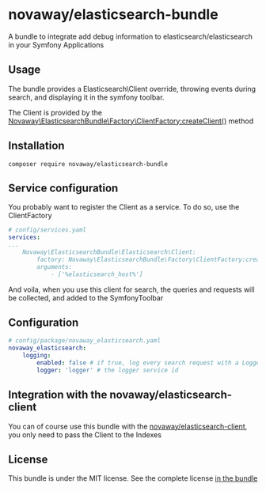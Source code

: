 # novaway/elasticsearch-bundle

A bundle to integrate add debug information to  elasticsearch/elasticsearch in your Symfony Applications

## Usage 

The bundle provides a Elasticsearch\Client override, throwing events during search, and displaying it in the symfony toolbar.

The Client is provided by the [Novaway\ElasticsearchBundle\Factory\ClientFactory:createClient()](https://github.com/novaway/elasticsearch-bundle/blob/master/src/Factory/ClientFactory.php) method

## Installation
```
composer require novaway/elasticsearch-bundle
```

## Service configuration

You probably want to register the Client as a service. To do so, use the ClientFactory
```yml
# config/services.yaml
services:
...
    Novaway\ElasticsearchBundle\Elasticsearch\Client:
        factory: Novaway\ElasticsearchBundle\Factory\ClientFactory:createClient
        arguments:
            - ['%elasticsearch_host%']

```
And voila, when you use this client for search, the queries and requests will be collected, and added to the SymfonyToolbar


## Configuration


```yml
# config/package/novaway_elasticsearch.yaml
novaway_elasticsearch:
    logging:
        enabled: false # if true, log every search request with a LoggerInterface service
        logger: 'logger' # the logger service id
```


## Integration with the novaway/elasticsearch-client

You can of course use this bundle with the [novaway/elasticsearch-client](https://github.com/novaway/elasticsearch-client), you only need to pass the Client to the Indexes

## License

This bundle is under the MIT license. See the complete license [in the bundle](https://github.com/novaway/elasticsearch-bundle/blob/master/LICENSE)
